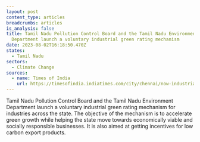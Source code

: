 ```yaml
---
layout: post
content_type: articles
breadcrumbs: articles
is_analysis: false
title: Tamil Nadu Pollution Control Board and the Tamil Nadu Environment
  Department launch a voluntary industrial green rating mechanism
date: 2023-08-02T16:18:50.470Z
states:
  - Tamil Nadu
sectors:
  - Climate Change
sources:
  - name: Times of India
    url: https://timesofindia.indiatimes.com/city/chennai/now-industrial-green-ranking-in-tamil-nadu/articleshow/102186315.cms
---
```

Tamil Nadu Pollution Control Board and the Tamil Nadu Environment Department launch a voluntary industrial green rating mechanism for industries across the state. The objective of the mechanism is to accelerate green growth while helping the state move towards economically viable and socially responsible businesses. It is also aimed at getting incentives for low carbon export products.
